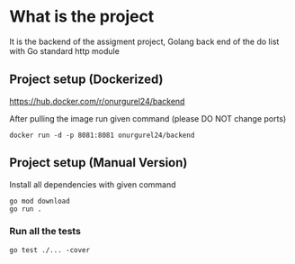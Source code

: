 # What is the project
It is the backend of the assigment project, Golang back end of the do list with Go standard http module

## Project setup (Dockerized)
https://hub.docker.com/r/onurgurel24/backend

After pulling the image run given command (please DO NOT change ports)
```
docker run -d -p 8081:8081 onurgurel24/backend
```

## Project setup (Manual Version)
Install all dependencies with given command
```
go mod download
go run .
```

### Run all the tests
```
go test ./... -cover
```
